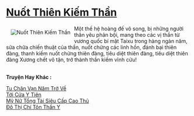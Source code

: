 <a href="https://truyentiki.com/nuot-thien-kiem-than.31939/" title="Nuốt Thiên Kiếm Thần"><h1>Nuốt Thiên Kiếm Thần</h1></a><div style="display:table"><img align="right" style="float: left; padding: 10px;" src="https://truyentiki.com/a/img/str/src/31939.jpg" alt="Nuốt Thiên Kiếm Thần">Một thế hệ hoàng đế vô song, bị những người thân yêu phản bội, mang theo các vị thần từ vương quốc bí mật Taixu trong hàng ngàn năm, sửa chữa chiến thuật của thần, nuốt chửng các linh hồn, đánh bại thiên đàng, thanh kiếm nuốt chửng thiên đàng, tiêu diệt thiên đàng, tiêu diệt thiên đàng Xương chết vô tận, trở thành thần kiếm vĩnh cửu!</div><p><br><b>Truyện Hay Khác :</b></p><a href="https://truyentiki.com/tu-chan-van-nam-tro-ve.31938/" alt="Tu Chân Vạn Năm Trở Về">Tu Chân Vạn Năm Trở Về</a><br/><a href="https://github.com/nownovels/top500/tree/master/truyenhay/33459/" alt="Tới Cửa Y Tiên">Tới Cửa Y Tiên</a><br/><a href="https://github.com/nownovels/truyenhay/tree/master/truyenhay/30529/README.md" alt="Mỹ Nữ Tổng Tài Siêu Cấp Cao Thủ">Mỹ Nữ Tổng Tài Siêu Cấp Cao Thủ</a><br/><a href="https://truyentiki.wordpress.com/2020/06/08/do-thi-chi-ton-than-y/" alt="Đô Thị Chí Tôn Thần Y">Đô Thị Chí Tôn Thần Y</a><br/>